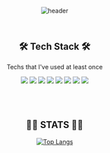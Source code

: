 <div align="center">

![header](https://capsule-render.vercel.app/api?type=waving&color=66CDAA&height=300&section=header&text=SuMin%20Yu&fontSize=90&fontColor=FFFFFF)

<br/>
<!-- badge -->
  
  <h2>🛠️ Tech Stack 🛠️</h2>

Techs that I've used at least once 
  
<img src="https://img.shields.io/badge/Java-007396?style=flat-square&logo=Java&logoColor=white"/>
<img src="https://img.shields.io/badge/JavaScript-F7DF1E?style=flat-square&logo=JavaScript&logoColor=black"/>
<img src="https://img.shields.io/badge/HTML-E34F26?style=flat-square&logo=HTML5&logoColor=white"/>
<img src="https://img.shields.io/badge/CSS-1572B6?style=flat-square&logo=CSS3&logoColor=white"/>
<img src="https://img.shields.io/badge/MySQL-4479A1?style=flat-square&logo=MySQL&logoColor=white"/>
<img src="https://img.shields.io/badge/Spring-6DB33F?style=flat-square&logo=Spring&logoColor=white"/>
<img src="https://img.shields.io/badge/github-181717?style=flat-square&logo=github&logoColor=white">
<img src="https://img.shields.io/badge/git-F05032?style=flat-square&logo=git&logoColor=white">
  
 
  
  
  
<br/>
<br/>
<br/>
<br/>
 
  <h2>👩‍💻 STATS 👩‍💻</h2> 
  
 <!-- GitHub Stats -->
  [![Top Langs](https://github-readme-stats.vercel.app/api/top-langs/?username=sumin17&layout=compact&title_color=1B4D73)](https://github.com/anuraghazra/github-readme-stats)
</div>
